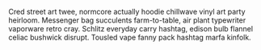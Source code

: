 Cred street art twee, normcore actually hoodie chillwave vinyl art party heirloom. Messenger bag succulents farm-to-table, air plant typewriter vaporware retro cray. Schlitz everyday carry hashtag, edison bulb flannel celiac bushwick disrupt. Tousled vape fanny pack hashtag marfa kinfolk.